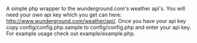 A simple php wrapper to the wunderground.com's weather api's. You will need your own api key which you get can here:
http://www.wunderground.com/weather/api/. Once you have your api key copy config/config.php.sample to config/config.php
and enter your api key. For example usage check out example/example.php.